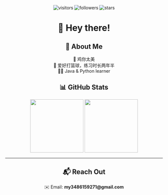 <p align="center">
  <img src="https://komarev.com/ghpvc/?username=MY-Final&label=Visitors&color=brightgreen&style=flat-square" alt="visitors"/>
  <img src="https://img.shields.io/github/followers/MY-Final?label=Followers&style=flat-square" alt="followers"/>
  <img src="https://img.shields.io/github/stars/MY-Final?label=Stars&style=flat-square" alt="stars"/>
</p>

<h1 align="center">👋 Hey there!</h1>

<h2 align="center">🚀 About Me</h2>

<p align="center">
  🐔 鸡你太美<br>
  🏀 爱好打篮球，练习时长两年半<br>
  🧑‍💻 Java & Python learner
</p>

<h2 align="center">📊 GitHub Stats</h2>

<p align="center">
  <img src="https://github-readme-stats.vercel.app/api?username=MY-Final&show_icons=true&theme=radical" height="170" />
  <img src="https://github-readme-stats.vercel.app/api/top-langs/?username=MY-Final&layout=compact&theme=radical" height="170" />
</p>

---

<h2 align="center">📬 Reach Out</h2>

<p align="center">
  ✉️ Email: <strong>my3486159271@gmail.com</strong>
</p>
